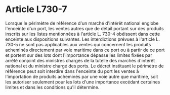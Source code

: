 # Article L730-7

Lorsque le périmètre de référence d'un marché d'intérêt national englobe l'enceinte d'un port, les ventes autres que de détail portant sur des produits inscrits sur les listes mentionnées à l'article L. 730-4 obéissent dans cette enceinte aux dispositions suivantes.   Les interdictions prévues à l'article L. 730-5 ne sont pas applicables aux ventes qui concernent les produits acheminés directement par voie maritime dans ce port ou à partir de ce port et portent sur des lots dont l'importance dépasse les limites fixées par arrêté conjoint des ministres chargés de la tutelle des marchés d'intérêt national et du ministre chargé des ports.   Le décret instituant le périmètre de référence peut soit interdire dans l'enceinte du port les ventes à l'importation de produits acheminés par une voie autre que maritime, soit les autoriser seulement pour les lots d'une importance excédant certaines limites et dans les conditions qu'il détermine.